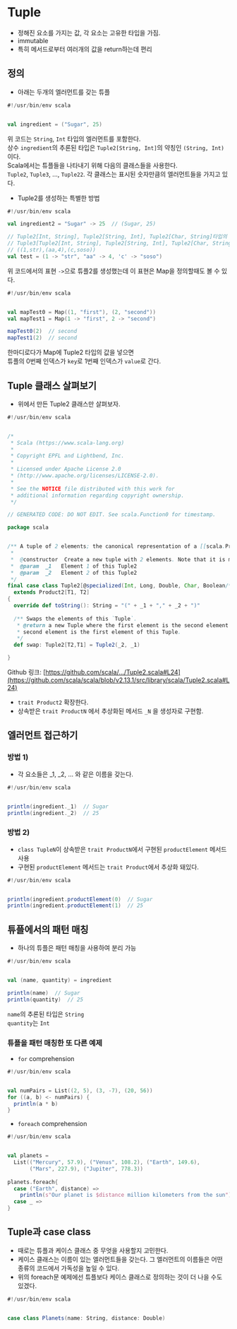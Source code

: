 # Tuple
- 정해진 요소를 가지는 값, 각 요소는 고유한 타입을 가짐.
- immutable
- 특히 메서드로부터 여러개의 값을 return하는데 편리

## 정의
- 아래는 두개의 엘러먼트를 갖는 튜플
```scala
#!/usr/bin/env scala


val ingredient = ("Sugar", 25)

```
위 코드는 ```String```, ```Int``` 타입의 엘러먼트를 포함한다.  
상수 ```ingredient```의 추론된 타입은 ```Tuple2[String, Int]```의 약칭인 ```(String, Int)``` 이다.  
Scala에서는 튜플들을 나타내기 위해 다음의 클래스들을 사용한다.  
```Tuple2```, ```Tuple3```, ..., ```Tuple22```. 각 클래스는 표시된 숫자만큼의 엘러먼트들을 가지고 있다.

- Tuple2를 생성하는 특별한 방법
```scala
#!/usr/bin/env scala

val ingredient2 = "Sugar" -> 25  // (Sugar, 25)

// Tuple2[Int, String], Tuple2[String, Int], Tuple2[Char, String]타입의 엘러먼트들을 가지고있는 Tuple3
// Tuple3[Tuple2[Int, String], Tuple2[String, Int], Tuple2[Char, String]]
// ((1,str),(aa,4),(c,soso))
val test = (1 -> "str", "aa" -> 4, 'c' -> "soso")  
```
위 코드에서의 표현 ```->```으로 튜플2를 생성했는데 이 표현은 Map을 정의할때도 볼 수 있다.
```scala
#!/usr/bin/env scala


val mapTest0 = Map((1, "first"), (2, "second"))
val mapTest1 = Map(1 -> "first", 2 -> "second")

mapTest0(2)  // second
mapTest1(2)  // second
```
한마디로다가 Map에 Tuple2 타입의 값을 넣으면  
튜플의 0번째 인덱스가 ```key```로 1번째 인덱스가 ```value```로 간다.

## Tuple 클래스 살펴보기
- 위에서 만든 Tuple2 클래스만 살펴보자.
```scala
#!/usr/bin/env scala


/*
 * Scala (https://www.scala-lang.org)
 *
 * Copyright EPFL and Lightbend, Inc.
 *
 * Licensed under Apache License 2.0
 * (http://www.apache.org/licenses/LICENSE-2.0).
 *
 * See the NOTICE file distributed with this work for
 * additional information regarding copyright ownership.
 */

// GENERATED CODE: DO NOT EDIT. See scala.Function0 for timestamp.

package scala


/** A tuple of 2 elements; the canonical representation of a [[scala.Product2]].
 *
 *  @constructor  Create a new tuple with 2 elements. Note that it is more idiomatic to create a Tuple2 via `(t1, t2)`
 *  @param  _1   Element 1 of this Tuple2
 *  @param  _2   Element 2 of this Tuple2
 */
final case class Tuple2[@specialized(Int, Long, Double, Char, Boolean/*, AnyRef*/) +T1, @specialized(Int, Long, Double, Char, Boolean/*, AnyRef*/) +T2](_1: T1, _2: T2)
  extends Product2[T1, T2]
{
  override def toString(): String = "(" + _1 + "," + _2 + ")"
  
  /** Swaps the elements of this `Tuple`.
   * @return a new Tuple where the first element is the second element of this Tuple and the
   * second element is the first element of this Tuple.
   */
  def swap: Tuple2[T2,T1] = Tuple2(_2, _1)

}
```
Github 링크: [https://github.com/scala/.../Tuple2.scala#L24](https://github.com/scala/scala/blob/v2.13.1/src/library/scala/Tuple2.scala#L24)
- ```trait Product2``` 확장한다.
- 상속받은 ```trait ProductN``` 에서 추상화된 메서드 ```_N``` 을 생성자로 구현함.

## 엘러먼트 접근하기
### 방법 1)
- 각 요소들은 _1, _2, ... 와 같은 이름을 갖는다.
```scala
#!/usr/bin/env scala


println(ingredient._1)  // Sugar
println(ingredient._2)  // 25
```
### 방법 2)
- ```class TupleN```이 상속받은 ```trait ProductN```에서 구현된 ```productElement``` 메서드 사용
- 구현된 ```productElement``` 메서드는 ```trait Product```에서 추상화 돼있다.
```scala
#!/usr/bin/env scala


println(ingredient.productElement(0)  // Sugar
println(ingredient.productElement(1)  // 25
```

## 튜플에서의 패턴 매칭
- 하나의 튜플은 패턴 매칭을 사용하여 분리 가능
```scala
#!/usr/bin/env scala


val (name, quantity) = ingredient

println(name)  // Sugar
println(quantity)  // 25
```
```name```의 추론된 타입은 ```String```  
```quantity```는 ```Int```

### 튜플을 패턴 매칭한 또 다른 예제
- ```for``` comprehension
```scala
#!/usr/bin/env scala


val numPairs = List((2, 5), (3, -7), (20, 56))
for ((a, b) <- numPairs) {
  println(a * b)
}
```

- ```foreach``` comprehension
```scala
#!/usr/bin/env scala


val planets = 
  List(("Mercury", 57.9), ("Venus", 108.2), ("Earth", 149.6), 
       ("Mars", 227.9), ("Jupiter", 778.3))
  
planets.foreach{
  case ("Earth", distance) =>
    println(s"Our planet is $distance million kilometers from the sun")
  case _ =>
}
```

## Tuple과 case class
- 때로는 튜플과 케이스 클래스 중 무엇을 사용할지 고민한다.
- 케이스 클래스는 이름이 있는 엘러먼트들을 갖는다. 그 엘러먼트의 이름들은 어떤 종류의 코드에서 가독성을 높일 수 있다.
- 위의 foreach문 예제에선 튜플보다 케이스 클래스로 정의하는 것이 더 나을 수도 있겠다.
```scala
#!/usr/bin/env scala


case class Planets(name: String, distance: Double)
```
